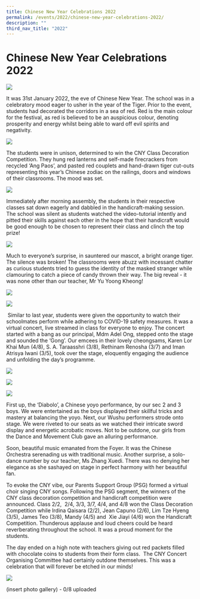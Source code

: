 ```yaml
---
title: Chinese New Year Celebrations 2022
permalink: /events/2022/chinese-new-year-celebrations-2022/
description: ""
third_nav_title: "2022"
---
```

# **Chinese New Year Celebrations 2022**

![](/images/CNY2022%20-%2001.jpg)

It was 31st January 2022, the eve of Chinese New Year. The school was in a celebratory mood eager to usher in the year of the Tiger. Prior to the event, students had decorated the corridors in a sea of red. Red is the main colour for the festival, as red is believed to be an auspicious colour, denoting prosperity and energy whilst being able to ward off evil spirits and negativity.

![](/images/CNY2022%20-%2002.jpg)

The students were in unison, determined to win the CNY Class Decoration Competition. They hung red lanterns and self-made firecrackers from recycled ‘Ang Paos’, and pasted red couplets and hand-drawn tiger cut-outs representing this year’s Chinese zodiac on the railings, doors and windows of their classrooms. The mood was set.

![](/images/CNY2022%20-%2003.jpg)

Immediately after morning assembly, the students in their respective classes sat down eagerly and dabbled in the handicraft-making session. The school was silent as students watched the video-tutorial intently and pitted their skills against each other in the hope that their handicraft would be good enough to be chosen to represent their class and clinch the top prize!

![](/images/CNY2022%20-%2004.jpg)

Much to everyone’s surprise, in sauntered our mascot, a bright orange tiger. The silence was broken! The classrooms were abuzz with incessant chatter as curious students tried to guess the identity of the masked stranger while clamouring to catch a piece of candy thrown their way. The big reveal - it was none other than our teacher, Mr Yu Yoong Kheong!

![](/images/CNY2022%20-%2005.jpg)

![](/images/CNY2022_(lowRes)007.jpg)

 Similar to last year, students were given the opportunity to watch their schoolmates perform while adhering to COVID-19 safety measures. It was a virtual concert, live streamed in class for everyone to enjoy. The concert started with a bang as our principal, Mdm Adel Ong, stepped onto the stage and sounded the ‘Gong’. Our emcees in their lovely cheongsams, Karen Lor Khai Mun (4/8), S. A. Taraasshri (3/8), Rethinam Renosha (3/7) and Iman Atrisya Iwani (3/5), took over the stage, eloquently engaging the audience and unfolding the day’s programme.

![](/images/CNY2022%20-%2007.jpg)

![](/images/CNY2022%20-%2008.jpg)

![](/images/CNY2022%20-%2009.jpg)

First up, the ‘Diabolo’, a Chinese yoyo performance, by our sec 2 and 3 boys. We were entertained as the boys displayed their skillful tricks and mastery at balancing the yoyo. Next, our Wushu performers strode onto stage. We were riveted to our seats as we watched their intricate sword display and energetic acrobatic moves. Not to be outdone, our girls from the Dance and Movement Club gave an alluring performance.   
  
Soon, beautiful music emanated from the Foyer. It was the Chinese Orchestra serenading us with traditional music. Another surprise, a solo-dance number by our teacher, Ms Zhang Xuedi. There was no denying her elegance as she sashayed on stage in perfect harmony with her beautiful fan.    
  
To evoke the CNY vibe, our Parents Support Group (PSG) formed a virtual choir singing CNY songs. Following the PSG segment, the winners of the CNY class decoration competition and handicraft competition were announced. Class 2/2,  2/4, 3/3, 3/7, 4/4, and 4/8 won the Class Decoration Competition while Irdina Qaisara (2/2), Jean Capuno (2/6), Lim Tze Hyeng (3/5), James Teo (3/8), Mandy (4/5) and  Xie Jiayi (4/6) won the Handicraft Competition. Thunderous applause and loud cheers could be heard reverberating throughout the school. It was a proud moment for the students.  
  
The day ended on a high note with teachers giving out red packets filled with chocolate coins to students from their form class.  The CNY Concert Organising Committee had certainly outdone themselves. This was a celebration that will forever be etched in our minds!

![](/images/CNY2022%20-%2011.jpg)

(insert photo gallery) - 0/8 uploaded